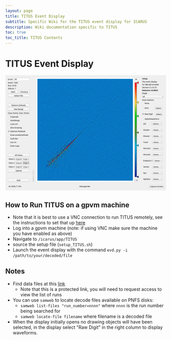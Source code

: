```yaml
---
layout: page
title: TITUS Event Display
subtitle: Specific Wiki for the TITUS event display for ICARUS
description: Wiki documentation specific to TITUS
toc: true
toc_title: TITUS Contents
---
```




TITUS Event Display
===================

![alt text](images/evd_icarus_R2278_S1_E1300.png "TITUS Event Display")


How to Run TITUS on a gpvm machine
----------------------------------

- Note that it is best to use a VNC connection to run TITUS remotely, see the instructions to set that up [here](https://cdcvs.fnal.gov/redmine/projects/sbndcode/wiki/Viewing_events_remotely_with_VNC "by Dom Brailsford")
- Log into a gpvm machine (note: if using VNC make sure the machine you have enabled as above)
- Navigate to `/icarus/app/TITUS`
- source the setup file (`setup_TITUS.sh`)
- Launch the event display with the command `evd.py -i /path/to/your/decoded/file`

Notes
-----

- Find data files at this [link](https://docs.google.com/spreadsheets/d/1nkMDRcguwIuaHFUH6sFDLd3UcQVNrCpe8pLdELHsuAk/edit#gid=41507160)
    - Note that this is a protected link, you will need to request access to view the list of runs
- You can use `samweb` to locate decode files available on PNFS disks:
    - `samweb list-files "run_number=nnnn"`   where `nnnn` is the run number being searched for
    - `samweb locate-file filename`   where filename is a decoded file
- When the display initially opens no drawing objects will have been selected, in the display select "Raw Digit" in the right column to display waveforms.
